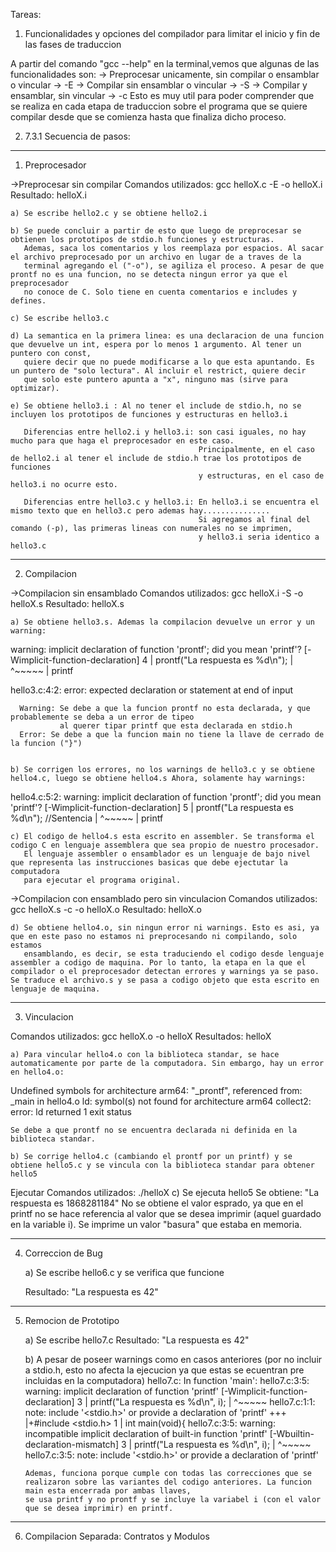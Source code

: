 Tareas: 

1) Funcionalidades y opciones del compilador para limitar el inicio y fin de las fases de traduccion

A partir del comando "gcc --help" en la terminal,vemos que algunas de las funcionalidades son:
-> Preprocesar unicamente, sin compilar o ensamblar o vincular -> -E
-> Compilar sin ensamblar o vincular -> -S
-> Compilar y ensamblar, sin vincular -> -c
Esto es muy util para poder comprender que se realiza en cada etapa de traduccion sobre el programa que se quiere compilar
desde que se comienza hasta que finaliza dicho proceso. 


2) 7.3.1 Secuencia de pasos:

------------------------------------------------------------------------------------------------------------------------------------------------------------------
1. Preprocesador

->Preprocesar sin compilar
Comandos utilizados: gcc helloX.c -E -o helloX.i
Resultado: helloX.i

    a) Se escribe hello2.c y se obtiene hello2.i

    b) Se puede concluir a partir de esto que luego de preprocesar se obtienen los prototipos de stdio.h funciones y estructuras.
       Ademas, saca los comentarios y los reemplaza por espacios. Al sacar el archivo preprocesado por un archivo en lugar de a traves de la 
       terminal agregando el ("-o"), se agiliza el proceso. A pesar de que prontf no es una funcion, no se detecta ningun error ya que el preprocesador
       no conoce de C. Solo tiene en cuenta comentarios e includes y defines.   

    c) Se escribe hello3.c

    d) La semantica en la primera linea: es una declaracion de una funcion que devuelve un int, espera por lo menos 1 argumento. Al tener un puntero con const,
       quiere decir que no puede modificarse a lo que esta apuntando. Es un puntero de "solo lectura". Al incluir el restrict, quiere decir
       que solo este puntero apunta a "x", ninguno mas (sirve para optimizar).
       
    e) Se obtiene hello3.i : Al no tener el include de stdio.h, no se incluyen los prototipos de funciones y estructuras en hello3.i
       
       Diferencias entre hello2.i y hello3.i: son casi iguales, no hay mucho para que haga el preprocesador en este caso.
                                              Principalmente, en el caso de hello2.i al tener el include de stdio.h trae los prototipos de funciones 
                                              y estructuras, en el caso de hello3.i no ocurre esto. 
       
       Diferencias entre hello3.c y hello3.i: En hello3.i se encuentra el mismo texto que en hello3.c pero ademas hay...............
                                              Si agregamos al final del comando (-p), las primeras lineas con numerales no se imprimen,
                                              y hello3.i seria identico a hello3.c
------------------------------------------------------------------------------------------------------------------------------------------------------------------
2.  Compilacion

->Compilacion sin ensamblado
Comandos utilizados: gcc helloX.i -S -o helloX.s
Resultado: helloX.s

    a) Se obtiene hello3.s. Ademas la compilacion devuelve un error y un warning:

warning: implicit declaration of function 'prontf'; did you mean 'printf'? [-Wimplicit-function-declaration]
    4 |  prontf("La respuesta es %d\n");
      |  ^~~~~~
      |  printf

hello3.c:4:2: error: expected declaration or statement at end of input

      Warning: Se debe a que la funcion prontf no esta declarada, y que probablemente se deba a un error de tipeo 
               al querer tipar printf que esta declarada en stdio.h
      Error: Se debe a que la funcion main no tiene la llave de cerrado de la funcion ("}")


    b) Se corrigen los errores, no los warnings de hello3.c y se obtiene hello4.c, luego se obtiene hello4.s Ahora, solamente hay warnings:

hello4.c:5:2: warning: implicit declaration of function 'prontf'; did you mean 'printf'? [-Wimplicit-function-declaration]
    5 |  prontf("La respuesta es %d\n"); //Sentencia
      |  ^~~~~~
      |  printf

    c) El codigo de hello4.s esta escrito en assembler. Se transforma el codigo C en lenguaje assemblera que sea propio de nuestro procesador.
       El lenguaje assembler o ensamblador es un lenguaje de bajo nivel que representa las instrucciones basicas que debe ejectutar la computadora
       para ejecutar el programa original. 

->Compilacion con ensamblado pero sin vinculacion 
Comandos utilizados: gcc helloX.s -c -o helloX.o
Resultado: helloX.o

    d) Se obtiene hello4.o, sin ningun error ni warnings. Esto es asi, ya que en este paso no estamos ni preprocesando ni compilando, solo estamos
       ensamblando, es decir, se esta traduciendo el codigo desde lenguaje assembler a codigo de maquina. Por lo tanto, la etapa en la que el compilador o el preprocesador detectan errores y warnings ya se paso. Se traduce el archivo.s y se pasa a codigo objeto que esta escrito en lenguaje de maquina.
------------------------------------------------------------------------------------------------------------------------------------------------------------------
3. Vinculacion 

Comandos utilizados: gcc helloX.o -o helloX
Resultados: helloX

    a) Para vincular hello4.o con la biblioteca standar, se hace automaticamente por parte de la computadora. Sin embargo, hay un error en hello4.o:

Undefined symbols for architecture arm64:
  "_prontf", referenced from:
      _main in hello4.o
ld: symbol(s) not found for architecture arm64
collect2: error: ld returned 1 exit status

    Se debe a que prontf no se encuentra declarada ni definida en la biblioteca standar. 

    b) Se corrige hello4.c (cambiando el prontf por un printf) y se obtiene hello5.c y se vincula con la biblioteca standar para obtener hello5

Ejecutar
Comandos utilizados: ./helloX
    c) Se ejecuta hello5
       Se obtiene: "La respuesta es 1868281184"
       No se obtiene el valor esprado, ya que en el printf no se hace referencia al valor que se desea imprimir (aquel guardado en la variable i). Se imprime
       un valor "basura" que estaba en memoria.

------------------------------------------------------------------------------------------------------------------------------------------------------------------
4. Correccion de Bug

    a) Se escribe hello6.c y se verifica que funcione

    Resultado: "La respuesta es 42"
------------------------------------------------------------------------------------------------------------------------------------------------------------------
5. Remocion de Prototipo

    a) Se escribe hello7.c 
       Resultado: "La respuesta es 42"

    b) A pesar de poseer warnings como en casos anteriores (por no incluir a stdio.h, esto no afecta la ejecucion ya que estas se ecuentran pre incluidas en la computadora)
hello7.c: In function 'main':
hello7.c:3:5: warning: implicit declaration of function 'printf' [-Wimplicit-function-declaration]
    3 |     printf("La respuesta es %d\n", i);
      |     ^~~~~~
hello7.c:1:1: note: include '<stdio.h>' or provide a declaration of 'printf'
  +++ |+#include <stdio.h>
    1 | int main(void){
hello7.c:3:5: warning: incompatible implicit declaration of built-in function 'printf' [-Wbuiltin-declaration-mismatch]
    3 |     printf("La respuesta es %d\n", i);
      |     ^~~~~~
hello7.c:3:5: note: include '<stdio.h>' or provide a declaration of 'printf'

       Ademas, funciona porque cumple con todas las correcciones que se realizaron sobre las variantes del codigo anteriores. La funcion main esta encerrada por ambas llaves, 
       se usa printf y no prontf y se incluye la variabel i (con el valor que se desea imprimir) en printf.
------------------------------------------------------------------------------------------------------------------------------------------------------------------
6. Compilacion Separada: Contratos y Modulos
